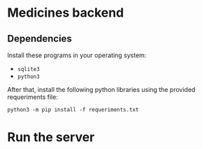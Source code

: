 # Medicines backend

## Dependencies

Install these programs in your operating system:
- `sqlite3`
- `python3`

After that, install the following python libraries using the provided requeriments file:

```
python3 -m pip install -f requeriments.txt
```



# Run the server
